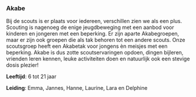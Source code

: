 ### Akabe
Bij de scouts is er plaats voor iedereen, verschillen zien we als een plus. Scouting is nagenoeg de enige jeugdbeweging met een aanbod voor kinderen en jongeren met een beperking. Er zijn aparte Akabegroepen, maar er zijn ook groepen die als tak behoren tot een andere scouts. Onze scoutsgroep heeft een Akabetak voor jongens èn meisjes met een beperking. Akabe is dus zotte scoutservaringen opdoen, dingen bijleren, vrienden leren kennen, leuke activiteiten doen en natuurlijk ook een stevige dosis plezier!

**Leeftijd**: 6 tot 21 jaar

**Leiding**: Emma, Jannes, Hanne, Laurine, Lara en Delphine
